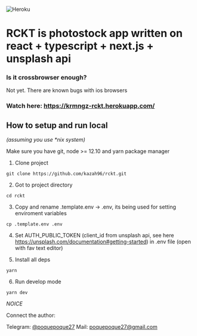 ![Heroku](https://heroku-badge.herokuapp.com/?app=heroku-badge)

# RCKT is photostock app written on react + typescript + next.js + unsplash api

### Is it crossbrowser enough? 
Not yet. There are known bugs with ios browsers

### Watch here: https://krmngz-rckt.herokuapp.com/



## How to setup and run local 
_(assuming you use *nix system)_

Make sure you have git, node >= 12.10 and yarn package manager

1. Clone project 
```
git clone https://github.com/kazah96/rckt.git
```
 2. Got to project directory
```
cd rckt
```
 3. Copy and rename .template.env -> .env, its being used for setting enviroment variables
```
cp .template.env .env 
```
 4. Set AUTH_PUBLIC_TOKEN (client_id from unsplash api, see here https://unsplash.com/documentation#getting-started) in .env file (open with fav text editor)

 5. Install all deps
```
yarn
```

6. Run develop mode 
```
yarn dev
```

*NOICE*


Connect the author:

Telegram: [@poquepoque27](https://t.me/poquepoque27)
Mail: poquepoque27@gmail.com
